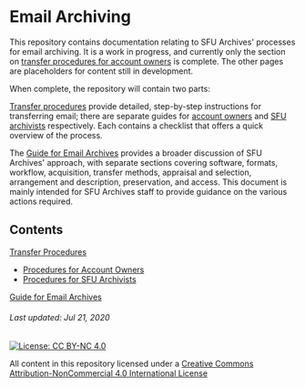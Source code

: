# Email Archiving

This repository contains documentation relating to SFU Archives' processes for email archiving. It is a work in progress, and currently only the section on [transfer procedures for account owners](./transfer-procedures/account-owners/00-introduction.md) is complete. The other pages are placeholders for content still in development.

When complete, the repository will contain two parts:

[Transfer procedures](./transfer-procedures/transfer-home.md) provide detailed, step-by-step instructions for transferring email; there are separate guides for [account owners](./transfer-procedures/account-owners/00-introduction.md) and [SFU archivists](./transfer-procedures/archives/00-introduction.md) respectively. Each contains a checklist that offers a quick overview of the process.

The [Guide for Email Archives](./guide/00-introduction.md) provides a broader discussion of SFU Archives' approach, with separate sections covering software, formats, workflow, acquisition, transfer methods, appraisal and selection, arrangement and description, preservation, and access. This document is mainly intended for SFU Archives staff to provide guidance on the various actions required.

## Contents

[Transfer Procedures](./transfer-procedures/transfer-home.md)
- [Procedures for Account Owners](./transfer-procedures/account-owners/00-introduction.md)
- [Procedures for SFU Archivists](./transfer-procedures/archives/00-introduction.md)

[Guide for Email Archives](./guide/00-introduction.md)

###### Last updated: Jul 21, 2020

[![License: CC BY-NC 4.0](https://img.shields.io/badge/License-CC%20BY--NC%204.0-lightgrey.svg)](https://creativecommons.org/licenses/by-nc/4.0/)

All content in this repository licensed under a [Creative Commons Attribution-NonCommercial 4.0 International License](https://creativecommons.org/licenses/by-nc/4.0/)
